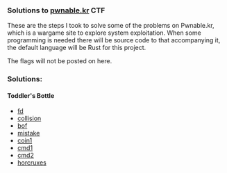 ### Solutions to [pwnable.kr](https://www.pwnable.kr) CTF
These are the steps I took to solve some of the problems on Pwnable.kr, 
which is a wargame site to explore system exploitation. When some programming
is needed there will be source code to that accompanying it, the default language
will be Rust for this project.

The flags will not be posted on here.

### Solutions:
#### Toddler's Bottle
- [fd](solutions/fd.md)
- [collision](solutions/collision.md)
- [bof](solutions/bof.md)
- [mistake](solutions/mistake.md)
- [coin1](solutions/coin1.md)
- [cmd1](solutions/cmd1.md)
- [cmd2](solutions/cmd2.md)
- [horcruxes](solutions/horcruxes.md)